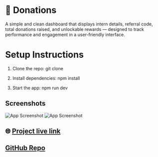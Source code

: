 # 🚀 Donations
A simple and clean dashboard that displays intern details, referral code, total donations raised, and unlockable rewards — designed to track performance and engagement in a user-friendly interface.

# Setup Instructions

1. Clone the repo:
   git clone 
  
2. Install dependencies:
   npm install

3. Start the app:
   npm run dev



## Screenshots
![App Screenshot](https://i.ibb.co/FkKX8MTQ/Screenshot-from-2025-08-03-23-24-04.png)
![App Screenshot](https://i.ibb.co/dw9bGXjF/Screenshot-from-2025-08-03-23-24-21.png)


## 🌐 [Project live link](https://dashboard-client-theta.vercel.app/)
## [GitHub Repo](https://github.com/mdsheikhmohaimenulislam/Dashboard-client)